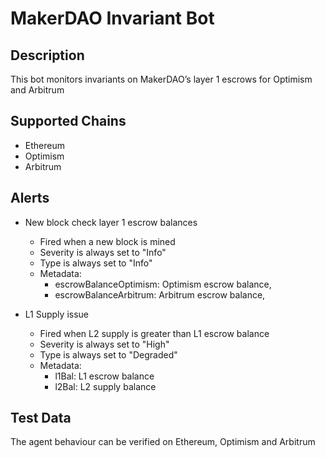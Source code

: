 # MakerDAO Invariant Bot

## Description

This bot monitors invariants on MakerDAO’s layer 1 escrows for Optimism and Arbitrum

## Supported Chains

- Ethereum
- Optimism
- Arbitrum


## Alerts
 
- New block check layer 1 escrow balances
  - Fired when a new block is mined
  - Severity is always set to "Info" 
  - Type is always set to "Info" 
  - Metadata:
     - escrowBalanceOptimism: Optimism escrow balance,
     - escrowBalanceArbitrum: Arbitrum escrow balance,

- L1 Supply issue
  - Fired when L2 supply is greater than L1 escrow balance
  - Severity is always set to "High" 
  - Type is always set to "Degraded" 
  - Metadata:
    - l1Bal: L1 escrow balance
    - l2Bal: L2 supply balance
## Test Data

The agent behaviour can be verified on Ethereum, Optimism and Arbitrum

